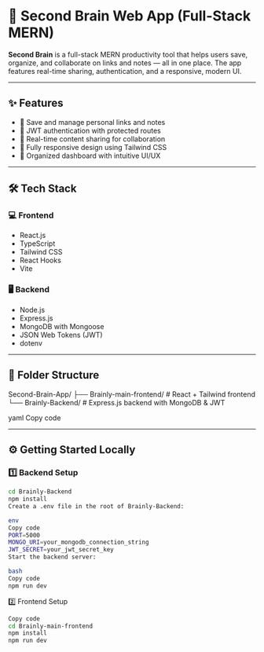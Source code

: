 # 🧠 Second Brain Web App (Full-Stack MERN) 

**Second Brain** is a full-stack MERN productivity tool that helps users save, organize, and collaborate on links and notes — all in one place. The app features real-time sharing, authentication, and a responsive, modern UI.

---

## ✨ Features

- 📝 Save and manage personal links and notes
- 🔐 JWT authentication with protected routes
- 🤝 Real-time content sharing for collaboration
- 🎯 Fully responsive design using Tailwind CSS
- 🧭 Organized dashboard with intuitive UI/UX

---

## 🛠 Tech Stack

### 💻 Frontend

- React.js
- TypeScript
- Tailwind CSS
- React Hooks
- Vite

### 🖥 Backend

- Node.js
- Express.js
- MongoDB with Mongoose
- JSON Web Tokens (JWT)
- dotenv

---

## 📁 Folder Structure

Second-Brain-App/
├── Brainly-main-frontend/ # React + Tailwind frontend
└── Brainly-Backend/ # Express.js backend with MongoDB & JWT

yaml
Copy code

---

## ⚙️ Getting Started Locally

### 1️⃣ Backend Setup

```bash
cd Brainly-Backend
npm install
Create a .env file in the root of Brainly-Backend:

env
Copy code
PORT=5000
MONGO_URI=your_mongodb_connection_string
JWT_SECRET=your_jwt_secret_key
Start the backend server:

bash
Copy code
npm run dev
```
2️⃣ Frontend Setup
```bash
Copy code
cd Brainly-main-frontend
npm install
npm run dev
```
